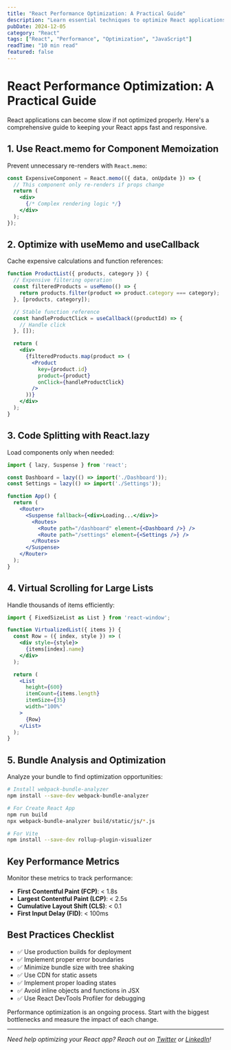 ```yaml
---
title: "React Performance Optimization: A Practical Guide"
description: "Learn essential techniques to optimize React applications for better performance, including memoization, code splitting, and bundle analysis."
pubDate: 2024-12-05
category: "React"
tags: ["React", "Performance", "Optimization", "JavaScript"]
readTime: "10 min read"
featured: false
---
```


# React Performance Optimization: A Practical Guide

React applications can become slow if not optimized properly. Here's a comprehensive guide to keeping your React apps fast and responsive.

## 1. Use React.memo for Component Memoization

Prevent unnecessary re-renders with `React.memo`:

```jsx
const ExpensiveComponent = React.memo(({ data, onUpdate }) => {
  // This component only re-renders if props change
  return (
    <div>
      {/* Complex rendering logic */}
    </div>
  );
});
```

## 2. Optimize with useMemo and useCallback

Cache expensive calculations and function references:

```jsx
function ProductList({ products, category }) {
  // Expensive filtering operation
  const filteredProducts = useMemo(() => {
    return products.filter(product => product.category === category);
  }, [products, category]);

  // Stable function reference
  const handleProductClick = useCallback((productId) => {
    // Handle click
  }, []);

  return (
    <div>
      {filteredProducts.map(product => (
        <Product 
          key={product.id} 
          product={product} 
          onClick={handleProductClick}
        />
      ))}
    </div>
  );
}
```

## 3. Code Splitting with React.lazy

Load components only when needed:

```jsx
import { lazy, Suspense } from 'react';

const Dashboard = lazy(() => import('./Dashboard'));
const Settings = lazy(() => import('./Settings'));

function App() {
  return (
    <Router>
      <Suspense fallback={<div>Loading...</div>}>
        <Routes>
          <Route path="/dashboard" element={<Dashboard />} />
          <Route path="/settings" element={<Settings />} />
        </Routes>
      </Suspense>
    </Router>
  );
}
```

## 4. Virtual Scrolling for Large Lists

Handle thousands of items efficiently:

```jsx
import { FixedSizeList as List } from 'react-window';

function VirtualizedList({ items }) {
  const Row = ({ index, style }) => (
    <div style={style}>
      {items[index].name}
    </div>
  );

  return (
    <List
      height={600}
      itemCount={items.length}
      itemSize={35}
      width="100%"
    >
      {Row}
    </List>
  );
}
```

## 5. Bundle Analysis and Optimization

Analyze your bundle to find optimization opportunities:

```bash
# Install webpack-bundle-analyzer
npm install --save-dev webpack-bundle-analyzer

# For Create React App
npm run build
npx webpack-bundle-analyzer build/static/js/*.js

# For Vite
npm install --save-dev rollup-plugin-visualizer
```

## Key Performance Metrics

Monitor these metrics to track performance:

- **First Contentful Paint (FCP)**: < 1.8s
- **Largest Contentful Paint (LCP)**: < 2.5s
- **Cumulative Layout Shift (CLS)**: < 0.1
- **First Input Delay (FID)**: < 100ms

## Best Practices Checklist

- ✅ Use production builds for deployment
- ✅ Implement proper error boundaries
- ✅ Minimize bundle size with tree shaking
- ✅ Use CDN for static assets
- ✅ Implement proper loading states
- ✅ Avoid inline objects and functions in JSX
- ✅ Use React DevTools Profiler for debugging

Performance optimization is an ongoing process. Start with the biggest bottlenecks and measure the impact of each change.

---

*Need help optimizing your React app? Reach out on [Twitter](https://twitter.com/danglorioso) or [LinkedIn](https://linkedin.com/in/danglorioso)!*
